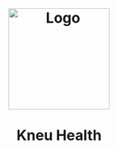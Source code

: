 <!-- LOGO -->
<br />
<h1>
<p align="center">
  <img src="https://assets.kneu.com/images/kneu/logo-secondary-forest-kneu.png" width="200px" height="200px" alt="Logo">
  <br/>
  <br>Kneu Health
</p>
</h1>
